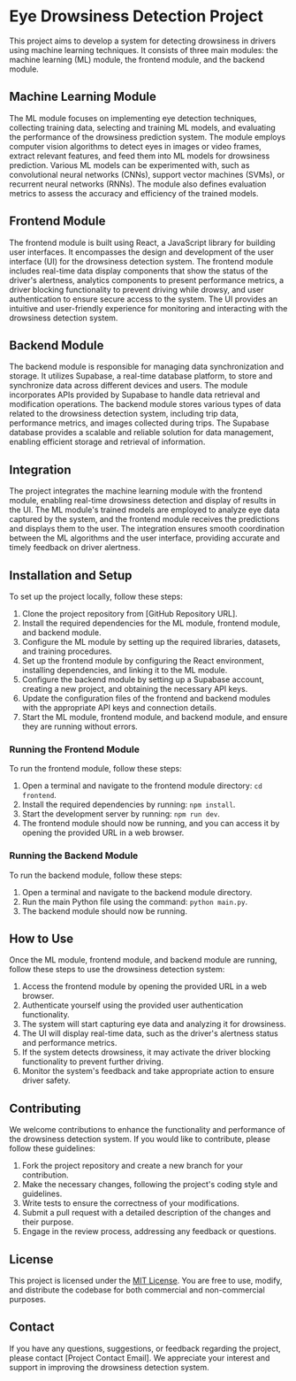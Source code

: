 # Eye Drowsiness Detection Project

This project aims to develop a system for detecting drowsiness in drivers using machine learning techniques. It consists of three main modules: the machine learning (ML) module, the frontend module, and the backend module. 

## Machine Learning Module

The ML module focuses on implementing eye detection techniques, collecting training data, selecting and training ML models, and evaluating the performance of the drowsiness prediction system. The module employs computer vision algorithms to detect eyes in images or video frames, extract relevant features, and feed them into ML models for drowsiness prediction. Various ML models can be experimented with, such as convolutional neural networks (CNNs), support vector machines (SVMs), or recurrent neural networks (RNNs). The module also defines evaluation metrics to assess the accuracy and efficiency of the trained models.

## Frontend Module

The frontend module is built using React, a JavaScript library for building user interfaces. It encompasses the design and development of the user interface (UI) for the drowsiness detection system. The frontend module includes real-time data display components that show the status of the driver's alertness, analytics components to present performance metrics, a driver blocking functionality to prevent driving while drowsy, and user authentication to ensure secure access to the system. The UI provides an intuitive and user-friendly experience for monitoring and interacting with the drowsiness detection system.

## Backend Module

The backend module is responsible for managing data synchronization and storage. It utilizes Supabase, a real-time database platform, to store and synchronize data across different devices and users. The module incorporates APIs provided by Supabase to handle data retrieval and modification operations. The backend module stores various types of data related to the drowsiness detection system, including trip data, performance metrics, and images collected during trips. The Supabase database provides a scalable and reliable solution for data management, enabling efficient storage and retrieval of information.

## Integration

The project integrates the machine learning module with the frontend module, enabling real-time drowsiness detection and display of results in the UI. The ML module's trained models are employed to analyze eye data captured by the system, and the frontend module receives the predictions and displays them to the user. The integration ensures smooth coordination between the ML algorithms and the user interface, providing accurate and timely feedback on driver alertness.

## Installation and Setup

To set up the project locally, follow these steps:

1. Clone the project repository from [GitHub Repository URL].
2. Install the required dependencies for the ML module, frontend module, and backend module.
3. Configure the ML module by setting up the required libraries, datasets, and training procedures.
4. Set up the frontend module by configuring the React environment, installing dependencies, and linking it to the ML module.
5. Configure the backend module by setting up a Supabase account, creating a new project, and obtaining the necessary API keys.
6. Update the configuration files of the frontend and backend modules with the appropriate API keys and connection details.
7. Start the ML module, frontend module, and backend module, and ensure they are running without errors.

### Running the Frontend Module

To run the frontend module, follow these steps:

1. Open a terminal and navigate to the frontend module directory: `cd frontend`.
2. Install the required dependencies by running: `npm install`.
3. Start the development server by running: `npm run dev`.
4. The frontend module should now be running, and you can access it by opening the provided URL in a web browser.

### Running the Backend Module

To run the backend module, follow these steps:

1. Open a terminal and navigate to the backend module directory.
2. Run the main Python file using the command: `python main.py`.
3. The backend module should now be running.

## How to Use

Once the ML module, frontend module, and backend module are running, follow these steps to use the drowsiness detection system:

1. Access the frontend module by opening the provided URL in a web browser.
2. Authenticate yourself using the provided user authentication functionality.
3. The system will start capturing eye data and analyzing it for drowsiness.
4. The UI will display real-time data, such as the driver's alertness status and performance metrics.
5. If the system detects drowsiness, it may activate the driver blocking functionality to prevent further driving.
6. Monitor the system's feedback and take appropriate action to ensure driver safety.

## Contributing

We welcome contributions to enhance the functionality and performance of the drowsiness detection system. If you would like to contribute, please follow these guidelines:

1. Fork the project repository and create a new branch for your contribution.
2. Make the necessary changes, following the project's coding style and guidelines.
3. Write tests to ensure the correctness of your modifications.
4. Submit a pull request with a detailed description of the changes and their purpose.
5. Engage in the review process, addressing any feedback or questions.

## License

This project is licensed under the [MIT License](LICENSE). You are free to use, modify, and distribute the codebase for both commercial and non-commercial purposes.

## Contact

If you have any questions, suggestions, or feedback regarding the project, please contact [Project Contact Email]. We appreciate your interest and support in improving the drowsiness detection system.

